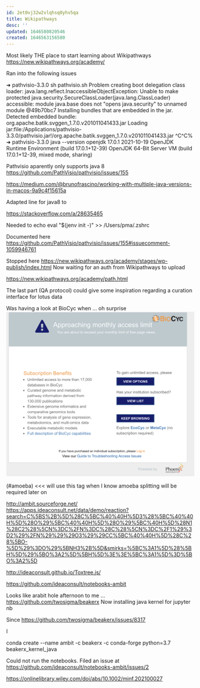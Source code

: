 ```yaml
---
id: 2et0vj32w2vlqhsq0yhv5qa
title: Wikipathways
desc: ''
updated: 1646580820546
created: 1646563156580
---
```


Most likely THE place to start learning about Wikipathways https://new.wikipathways.org/academy/

Ran into the following issues

➜  pathvisio-3.3.0 sh pathvisio.sh
Problem creating boot delegation class loader: java.lang.reflect.InaccessibleObjectException: Unable to make protected java.security.SecureClassLoader(java.lang.ClassLoader) accessible: module java.base does not "opens java.security" to unnamed module @49b70bc7
Installing bundles that are embedded in the jar.
Detected embedded bundle: org.apache.batik.svggen_1.7.0.v201011041433.jar
Loading jar:file:/Applications/pathvisio-3.3.0/pathvisio.jar!/org.apache.batik.svggen_1.7.0.v201011041433.jar
^C^C%
➜  pathvisio-3.3.0 java --version
openjdk 17.0.1 2021-10-19
OpenJDK Runtime Environment (build 17.0.1+12-39)
OpenJDK 64-Bit Server VM (build 17.0.1+12-39, mixed mode, sharing)


Pathvisio aparently only supports java 8 https://github.com/PathVisio/pathvisio/issues/155


https://medium.com/@brunofrascino/working-with-multiple-java-versions-in-macos-9a9c4f15615a

Adapted line for java8 to

https://stackoverflow.com/a/28635465


Needed to echo eval "$(jenv init -)" >> /Users/pma/.zshrc

Documented here https://github.com/PathVisio/pathvisio/issues/155#issuecomment-1059946761

Stopped here https://new.wikipathways.org/academy/stages/wp-publish/index.html
Now waiting for an auth from Wikipathways to upload

https://new.wikipathways.org/academy/path.html

The last part (QA protocol) could give some inspiration regarding a curation interface for lotus data



Was having a look at BioCyc when ... oh surprise 
![](/assets/images/2022-03-06-15-10-52.png)


(#amoeba) <<< will use this tag when I know amoeba splitting will be required later on


http://ambit.sourceforge.net/
https://apps.ideaconsult.net/data/demo/reaction?search=C%5BS%2B%5D%28C%5BC%40%40H%5D3%28%5BC%40%40H%5D%28O%29%5BC%40%40H%5D%28O%29%5BC%40H%5D%28N1%28C2%28%5CN%3DC%2FN%3DC%28C%28%5CN%3DC%2F1%29%3D2%29%2FN%29%29%29O3%29%29CC%5BC%40%40H%5D%28C%28%5BO-%5D%29%3DO%29%5BNH3%2B%5D&smirks=%5BC%3A1%5D%28%5BH%5D%29%5BO%3A2%5D%5BH%5D%3E%3E%5BC%3A1%5D%3D%5BO%3A2%5D


http://ideaconsult.github.io/Toxtree.js/


https://github.com/ideaconsult/notebooks-ambit

Looks like arabit hole afternoon to me ... https://github.com/twosigma/beakerx
Now installing java kernel for jupyter nb

Since 
https://github.com/twosigma/beakerx/issues/8317

I


conda create --name ambit -c beakerx -c conda-forge python=3.7 beakerx_kernel_java

Could not run the notebooks.
Filed an issue at https://github.com/ideaconsult/notebooks-ambit/issues/2

https://onlinelibrary.wiley.com/doi/abs/10.1002/minf.202100027
